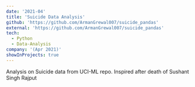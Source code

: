 ```yaml
---
date: '2021-04'
title: 'Suicide Data Analysis'
github: 'https://github.com/ArmanGrewal007/suicide_pandas'
external: 'https://github.com/ArmanGrewal007/suicide_pandas'
tech:
  - Python
  - Data-Analysis
company: '(Apr 2021)'
showInProjects: true
---
```

Analysis on Suicide data from UCI-ML repo. Inspired after death of Sushant Singh Rajput


